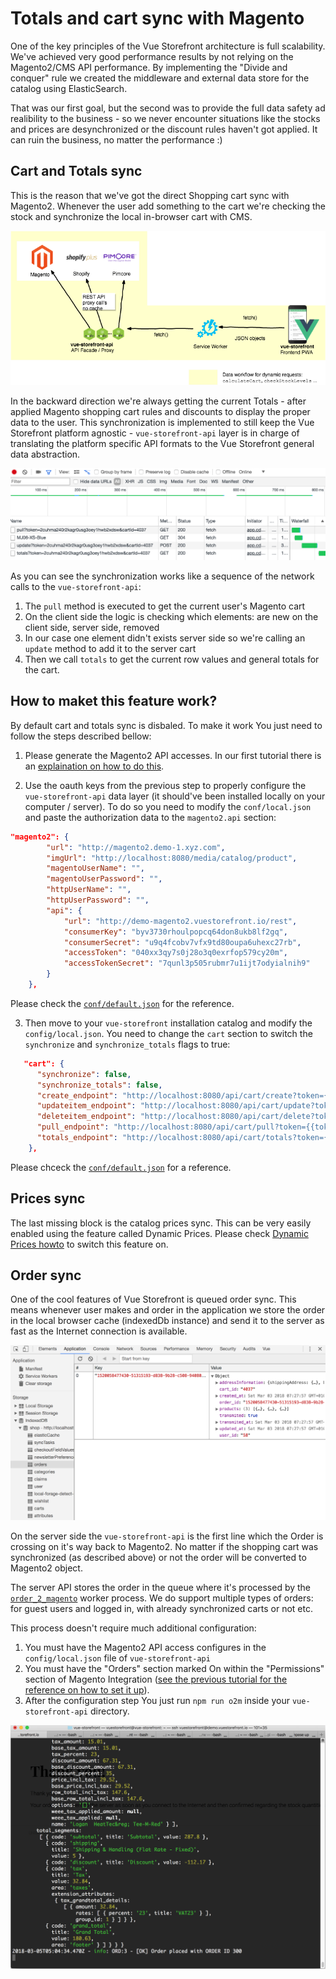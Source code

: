 # Totals and cart sync with Magento

One of the key principles of the Vue Storefront architecture is full scalability. 
We've achieved very good performance results by not relying on the Magento2/CMS API performance. By implementing the "Divide and conquer" rule we created the middleware and external data store for the catalog using ElasticSearch.

That was our first goal, but the second was to provide the full data safety ad realibility to the business - so we never encounter situations like the stocks and prices are desynchronized or the discount rules haven't got applied. It can ruin the business, no matter the performance :)

## Cart and Totals sync

This is the reason that we've got the direct Shopping cart sync with Magento2. Whenever the user add something to the cart we're checking the stock and synchronize the local in-browser cart with CMS.

![This is the dynamic requests architecture](media/Vue-storefront-architecture-proxy-requests.png)

In the backward direction we're always getting the current Totals - after applied Magento shopping cart rules and discounts to display the proper data to the user. This synchronization is implemented to still keep the Vue Storefront platform agnostic - `vue-storefront-api` layer is in charge of translating the platform specific API formats to the Vue Storefront general data abstraction.

![This is how the cart sync works](media/cart-sync.png)

As you can see the synchronization works like a sequence of the network calls to the `vue-storefront-api`:
1. The `pull` method is executed to get the current user's Magento cart
2. On the client side the logic is checking which elements: are new on the client side, server side, removed
3. In our case one element didn't exists server side so we're calling an `update` method to add it to the server cart
4. Then we call `totals` to get the current row values and general totals for the cart.

## How to maket this feature work?

By default cart and totals sync is disbaled. To make it work You just need to follow the steps described bellow:

1. Please generate the Magento2 API accesses. In our first tutorial there is an [explaination on how to do this](https://medium.com/@piotrkarwatka/vue-storefront-how-to-install-and-integrate-with-magento2-227767dd65b2).

2. Use the oauth keys from the previous step to properly configure the `vue-storefront-api` data layer (it should've been installed locally on your computer / server). To do so you need to modify the `conf/local.json` and paste the authorization data to the `magento2.api` section:

```json
"magento2": {
		"url": "http://magento2.demo-1.xyz.com",
		"imgUrl": "http://localhost:8080/media/catalog/product",
		"magentoUserName": "",
		"magentoUserPassword": "",
		"httpUserName": "",
		"httpUserPassword": "",
		"api": {
			"url": "http://demo-magento2.vuestorefront.io/rest",
			"consumerKey": "byv3730rhoulpopcq64don8ukb8lf2gq",
			"consumerSecret": "u9q4fcobv7vfx9td80oupa6uhexc27rb",
			"accessToken": "040xx3qy7s0j28o3q0exrfop579cy20m",
			"accessTokenSecret": "7qunl3p505rubmr7u1ijt7odyialnih9"		
		}
	},
```

Please check the [`conf/default.json`](https://github.com/DivanteLtd/vue-storefront-api/blob/master/config/default.json) for the reference.

3. Then move to your `vue-storefront` installation catalog and modify the `config/local.json`. You need to change the `cart` section to switch the `synchronize` and `synchronize_totals` flags to true:

```json
   "cart": {
      "synchronize": false,
      "synchronize_totals": false,
      "create_endpoint": "http://localhost:8080/api/cart/create?token={{token}}",
      "updateitem_endpoint": "http://localhost:8080/api/cart/update?token={{token}}&cartId={{cartId}}",
      "deleteitem_endpoint": "http://localhost:8080/api/cart/delete?token={{token}}&cartId={{cartId}}",
      "pull_endpoint": "http://localhost:8080/api/cart/pull?token={{token}}&cartId={{cartId}}",
      "totals_endpoint": "http://localhost:8080/api/cart/totals?token={{token}}&cartId={{cartId}}"
    },
```

Please chceck the [`conf/default.json`](https://github.com/DivanteLtd/vue-storefront/blob/1302ed84561a514beb8c35e45ae1d0aa4dc9f74a/config/default.json#L8) for a reference.


## Prices sync

The last missing block is the catalog prices sync. This can be very easily enabled using the feature called Dynamic Prices. Please check [Dynamic Prices howto](https://github.com/DivanteLtd/vue-storefront/blob/master/doc/Direct%20Prices.md) to switch this feature on.

## Order sync

One of the cool features of Vue Storefront is queued order sync. This means whenever user makes and order in the application we store the order in the local browser cache (indexedDb instance) and send it to the server as fast as the Internet connection is available.

![Orders are stored localy before they're send to the server](media/orders-collection.png)

On the server side the `vue-storefront-api` is the first line which the Order is crossing on it's way back to Magento2.
No matter if the shopping cart was synchronized (as described above) or not the order will be converted to Magento2 object.

The server API stores the order in the queue where it's processed by the [`order_2_magento`](https://github.com/DivanteLtd/vue-storefront-api/blob/master/src/worker/order_to_magento2.js) worker process. We do support multiple types of orders: for guest users and logged in, with already synchronized carts or not etc. 

This process doesn't require much additional configuration:

1. You must have the Magento2 API access configures in the `config/local.json` file of `vue-storefront-api`
2. You must have the "Orders" section marked On within the "Permissions" section of Magento Integration ([see the previous tutorial for the reference on how to set it up](https://medium.com/@piotrkarwatka/vue-storefront-how-to-install-and-integrate-with-magento2-227767dd65b2)).
3. After the configuration step You just run `npm run o2m` inside your `vue-storefront-api` directory.

![This is the output of o2m after successfull setup](media/o2m-output.png)

